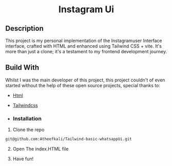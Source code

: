  <h1 align="center">Instagram Ui</h1>


## Description
This project is my personal implementation of the Instagramuser Interface interface, 
crafted with HTML and enhanced using Tailwind CSS + vite. It's more than just a clone; it's a testament to my frontend development journey.

## Build With
Whilst I was the main developer of this project, this project couldn't of even started without the help of these open source projects, special thanks to:
- [Html](https://www.w3schools.com/html/default.asp)
- [Tailwindcss](https://tailwindcss.com/)

- ### Installation

1. Clone the repo

```sh
git@github.com:Atheefkali/Tailwind-basic-whatsappUi.git
```

2. Open The index.HTML file

3. Have fun!
